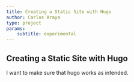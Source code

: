 ```yaml
---
title: Creating a Static Site with Hugo
author: Carlos Araya
type: project
params:
    subtitle: experimental
---
```


<h2>Creating a Static Site with Hugo</h2>


I want to make sure that hugo works as intended.

